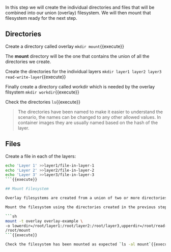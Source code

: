 In this step we will create the individual directories and files that will be combined into our union (overlay) filesystem. We will then mount that filesystem ready for the next step.

## Directories

Create a directory called overlay `mkdir mount`{{execute}}

The **mount** directory will be the one that contains the union of all the directories we create.

Create the directories for the individual layers `mkdir layer1 layer2 layer3 read-write-layer`{{execute}}

Finally create a directory called workdir which is needed by the overlay filsystem `mkdir workdir`{{execute}}

Check the directories `ls`{{execute}}

>The directories have been named to make it easier to understand the scenario, the names can be changed to any other allowed values. In container images they are usually named based on the hash of the layer.

## Files

Create a file in each of the layers:

```sh
echo 'Layer 1' >>layer1/file-in-layer-1
echo 'Layer 2' >>layer2/file-in-layer-2
echo 'Layer 3' >>layer3/file-in-layer-3
```{{execute}}

## Mount Filesystem

Overlay filesystems are created from a union of two or more directories. They are defined from a list of lower directories and an upper directory. The lower directories of the filesystem are read-only, whereas the upper directory is read-write. The lower directories are applied in order to create the final filesystem visible in the mount, later directories can change the files from previous directories (or layers).

Mount the filesystem using the directories created in the previous step:

```sh
mount -t overlay overlay-example \
-o lowerdir=/root/layer1:/root/layer2:/root/layer3,upperdir=/root/read-write-layer,workdir=/root/workdir \
/root/mount
```{{execute}}

Check the filesystem has been mounted as expected `ls -al mount`{{execute}}
